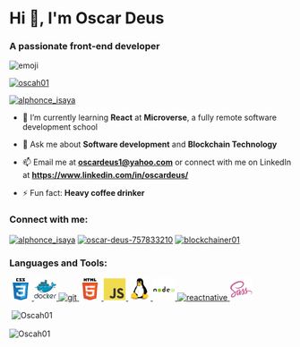 <h1 align="left">Hi 👋, I'm Oscar Deus</h1>
<h3 align="left">A passionate front-end developer</h3>

![emoji](https://user-images.githubusercontent.com/100070005/214546762-b152abaf-9a5e-4acc-bb61-3b2adede4f2e.gif)


<p align="left"> <a href="https://github.com/ryo-ma/github-profile-trophy"><img src="https://github-profile-trophy.vercel.app/?username=oscah01" alt="oscah01" /></a> </p>
<p align="left"> <a href="https://twitter.com/alphonce_isaya" target="blank"><img src="https://img.shields.io/twitter/follow/alphonce_isaya?logo=twitter&style=for-the-badge" alt="alphonce_isaya" /></a> </p>

- 🌱 I’m currently learning **React** at **Microverse**, a fully remote software development school

- 💬 Ask me about **Software development** and **Blockchain Technology**

- 📫 Email me at **oscardeus1@yahoo.com** or connect with me on LinkedIn at **https://www.linkedin.com/in/oscardeus/**

- ⚡ Fun fact: **Heavy coffee drinker**

<h3 align="left">Connect with me:</h3>
<p align="left">
<a href="https://twitter.com/alphonce_isaya" target="blank"><img align="center" src="https://raw.githubusercontent.com/rahuldkjain/github-profile-readme-generator/master/src/images/icons/Social/twitter.svg" alt="alphonce_isaya" height="30" width="40" /></a>
<a href="https://linkedin.com/in/oscar-deus-757833210" target="blank"><img align="center" src="https://raw.githubusercontent.com/rahuldkjain/github-profile-readme-generator/master/src/images/icons/Social/linked-in-alt.svg" alt="oscar-deus-757833210" height="30" width="40" /></a>
<a href="https://instagram.com/blockchainer01" target="blank"><img align="center" src="https://raw.githubusercontent.com/rahuldkjain/github-profile-readme-generator/master/src/images/icons/Social/instagram.svg" alt="blockchainer01" height="30" width="40" /></a>
</p>

<h3 align="left">Languages and Tools:</h3>
<p align="left"> <a href="https://www.w3schools.com/css/" target="_blank" rel="noreferrer"> <img src="https://raw.githubusercontent.com/devicons/devicon/master/icons/css3/css3-original-wordmark.svg" alt="css3" width="40" height="40"/> </a> <a href="https://www.docker.com/" target="_blank" rel="noreferrer"> <img src="https://raw.githubusercontent.com/devicons/devicon/master/icons/docker/docker-original-wordmark.svg" alt="docker" width="40" height="40"/> </a> <a href="https://git-scm.com/" target="_blank" rel="noreferrer"> <img src="https://www.vectorlogo.zone/logos/git-scm/git-scm-icon.svg" alt="git" width="40" height="40"/> </a> <a href="https://www.w3.org/html/" target="_blank" rel="noreferrer"> <img src="https://raw.githubusercontent.com/devicons/devicon/master/icons/html5/html5-original-wordmark.svg" alt="html5" width="40" height="40"/> </a> <a href="https://developer.mozilla.org/en-US/docs/Web/JavaScript" target="_blank" rel="noreferrer"> <img src="https://raw.githubusercontent.com/devicons/devicon/master/icons/javascript/javascript-original.svg" alt="javascript" width="40" height="40"/> </a> <a href="https://www.linux.org/" target="_blank" rel="noreferrer"> <img src="https://raw.githubusercontent.com/devicons/devicon/master/icons/linux/linux-original.svg" alt="linux" width="40" height="40"/> </a> <a href="https://nodejs.org" target="_blank" rel="noreferrer"> <img src="https://raw.githubusercontent.com/devicons/devicon/master/icons/nodejs/nodejs-original-wordmark.svg" alt="nodejs" width="40" height="40"/> </a> <a href="https://reactnative.dev/" target="_blank" rel="noreferrer"> <img src="https://reactnative.dev/img/header_logo.svg" alt="reactnative" width="40" height="40"/> </a> <a href="https://sass-lang.com" target="_blank" rel="noreferrer"> <img src="https://raw.githubusercontent.com/devicons/devicon/master/icons/sass/sass-original.svg" alt="sass" width="40" height="40"/> </a> </p>


<p>&nbsp;<img align="center" src="https://github-readme-stats.vercel.app/api?username=Oscah01&show_icons=true&locale=en" alt="Oscah01" /></p>

<p><img align="center" src="https://github-readme-streak-stats.herokuapp.com/?user=Oscah01&" alt="Oscah01" /></p>
